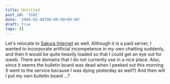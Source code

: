 ```yaml
---
title: Untitled
post_id: '3102'
date: '2004-02-08T00:00:00+09:00'
draft: true
tags: []
---
```


Let's relocate to [Sakura Internet](http://px.a8.net/svt/ejp?a8mat=2NBUD6+FJNHF6+D8Y+C1DUR) as well. Although it is a paid server, I wanted to incorporate artificial incompetence in my own chatting suddenly, and then it would be quite heavily loaded so that I could get an eye out for isweb. There are domains that I do not currently use in a nice place. Also, since it seems the bulletin board was dead when I peeked out this morning (I went to the service because I was dying yesterday as well?) And then will I put my own bulletin board ...?
